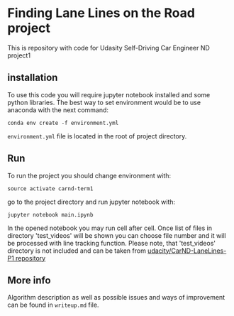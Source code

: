 # Finding Lane Lines on the Road project

This is repository with code for Udasity Self-Driving Car Engineer ND project1

## installation

To use this code you will require jupyter notebook installed and some python libraries. The best way to set environment would be to use anaconda with the next command:

```
conda env create -f environment.yml
```

`environment.yml` file is located in the root of project directory.

## Run

To run the project you should change environment with:

```
source activate carnd-term1
```

go to the project directory and run jupyter notebook with:

```
jupyter notebook main.ipynb
```

In the opened notebook you may run cell after cell. Once list of files in directory 'test_videos' will be shown you can choose file number and it will be processed with line tracking function. Please note, that 'test_videos' directory is not included and can be taken from [udacity/CarND-LaneLines-P1 repository](https://github.com/udacity/CarND-LaneLines-P1)

## More info

Algorithm description as well as possible issues and ways of improvement can be found in `writeup.md` file.